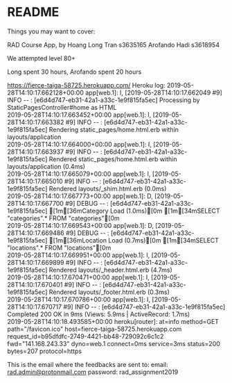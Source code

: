 # README


Things you may want to cover:

RAD Course App, by
Hoang Long Tran s3635165
Arofando Hadi s3618954

We attempted level 80+

Long spent 30 hours,
Arofando spent 20 hours

https://fierce-taiga-58725.herokuapp.com/
Heroku log:
2019-05-28T14:10:17.662128+00:00 app[web.1]: I, [2019-05-28T14:10:17.662049 #9]  INFO -- : [e6d4d747-eb31-42a1-a33c-1e9f815fa5ec] Processing by StaticPagesController#home as HTML<br />
2019-05-28T14:10:17.663452+00:00 app[web.1]: I, [2019-05-28T14:10:17.663382 #9]  INFO -- : [e6d4d747-eb31-42a1-a33c-1e9f815fa5ec]   Rendering static_pages/home.html.erb within layouts/application<br />
2019-05-28T14:10:17.664000+00:00 app[web.1]: I, [2019-05-28T14:10:17.663937 #9]  INFO -- : [e6d4d747-eb31-42a1-a33c-1e9f815fa5ec]   Rendered static_pages/home.html.erb within layouts/application (0.4ms)<br />
2019-05-28T14:10:17.665079+00:00 app[web.1]: I, [2019-05-28T14:10:17.665010 #9]  INFO -- : [e6d4d747-eb31-42a1-a33c-1e9f815fa5ec]   Rendered layouts/_shim.html.erb (0.0ms)<br />
2019-05-28T14:10:17.667773+00:00 app[web.1]: D, [2019-05-28T14:10:17.667700 #9] DEBUG -- : [e6d4d747-eb31-42a1-a33c-1e9f815fa5ec]   [1m[36mCategory Load (1.0ms)[0m  [1m[34mSELECT "categories".* FROM "categories"[0m<br />
2019-05-28T14:10:17.669543+00:00 app[web.1]: D, [2019-05-28T14:10:17.669486 #9] DEBUG -- : [e6d4d747-eb31-42a1-a33c-1e9f815fa5ec]   [1m[36mLocation Load (0.7ms)[0m  [1m[34mSELECT "locations".* FROM "locations"[0m<br />
2019-05-28T14:10:17.669951+00:00 app[web.1]: I, [2019-05-28T14:10:17.669899 #9]  INFO -- : [e6d4d747-eb31-42a1-a33c-1e9f815fa5ec]   Rendered layouts/_header.html.erb (4.7ms)<br />
2019-05-28T14:10:17.670471+00:00 app[web.1]: I, [2019-05-28T14:10:17.670401 #9]  INFO -- : [e6d4d747-eb31-42a1-a33c-1e9f815fa5ec]   Rendered layouts/_footer.html.erb (0.3ms)<br />
2019-05-28T14:10:17.670786+00:00 app[web.1]: I, [2019-05-28T14:10:17.670717 #9]  INFO -- : [e6d4d747-eb31-42a1-a33c-1e9f815fa5ec] Completed 200 OK in 9ms (Views: 5.9ms | ActiveRecord: 1.7ms)<br />
2019-05-28T14:10:18.493585+00:00 heroku[router]: at=info method=GET path="/favicon.ico" host=fierce-taiga-58725.herokuapp.com request_id=b95dfdfc-2749-4421-bb48-729092c6c1c2 fwd="141.168.243.33" dyno=web.1 connect=0ms service=3ms status=200 bytes=207 protocol=https<br />

This is the email where the feedbacks are sent to:
email:    rad.admin@protonmail.com
password: rad_assignment2019

